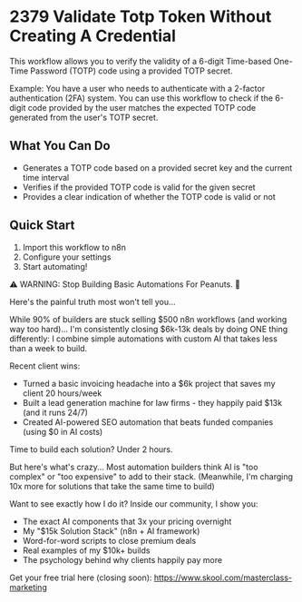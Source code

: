 # 2379 Validate Totp Token Without Creating A Credential

This workflow allows you to verify the validity of a 6-digit Time-based One-Time Password (TOTP) code using a provided TOTP secret.

Example: You have a user who needs to authenticate with a 2-factor authentication (2FA) system. You can use this workflow to check if the 6-digit code provided by the user matches the expected TOTP code generated from the user's TOTP secret.

## What You Can Do
- Generates a TOTP code based on a provided secret key and the current time interval
- Verifies if the provided TOTP code is valid for the given secret
- Provides a clear indication of whether the TOTP code is valid or not

## Quick Start
1. Import this workflow to n8n
2. Configure your settings
3. Start automating!

⚠️ WARNING: Stop Building Basic Automations For Peanuts. 🚫

Here's the painful truth most won't tell you...

While 90% of builders are stuck selling $500 n8n workflows (and working way too hard)...
I'm consistently closing $6k-13k deals by doing ONE thing differently:
I combine simple automations with custom AI that takes less than a week to build.

Recent client wins:
* Turned a basic invoicing headache into a $6k project that saves my client 20 hours/week
* Built a lead generation machine for law firms - they happily paid $13k (and it runs 24/7)
* Created AI-powered SEO automation that beats funded companies (using $0 in AI costs)

Time to build each solution? Under 2 hours.

But here's what's crazy...
Most automation builders think AI is "too complex" or "too expensive" to add to their stack.
(Meanwhile, I'm charging 10x more for solutions that take the same time to build)

Want to see exactly how I do it?
Inside our community, I show you:
* The exact AI components that 3x your pricing overnight
* My "$15k Solution Stack" (n8n + AI framework)
* Word-for-word scripts to close premium deals
* Real examples of my $10k+ builds
* The psychology behind why clients happily pay more

Get your free trial here (closing soon): https://www.skool.com/masterclass-marketing
